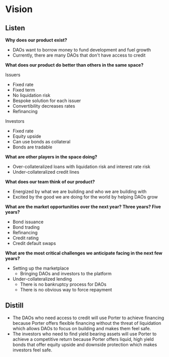 # Vision

## Listen

**Why does our product exist?**

- DAOs want to borrow money to fund development and fuel growth
- Currently, there are many DAOs that don't have access to credit

**What does our product do better than others in the same space?**

Issuers

- Fixed rate
- Fixed term
- No liquidation risk
- Bespoke solution for each issuer
- Convertibility decreases rates
- Refinancing

Investors

- Fixed rate
- Equity upside
- Can use bonds as collateral
- Bonds are tradable

**What are other players in the space doing?**

- Over-collateralized loans with liquidation risk and interest rate risk
- Under-collateralized credit lines

**What does our team think of our product?**

- Energized by what we are building and who we are building with
- Excited by the good we are doing for the world by helping DAOs grow

**What are the market opportunities over the next year? Three years? Five years?**

- Bond issuance
- Bond trading
- Refinancing
- Credit rating
- Credit default swaps

**What are the most critical challenges we anticipate facing in the next few years?**

- Setting up the marketplace
  - Bringing DAOs and investors to the platform
- Under-collateralized lending
  - There is no bankruptcy process for DAOs
  - There is no obvious way to force repayment

## Distill

- The DAOs who need access to credit will use Porter to achieve financing because Porter offers flexible financing without the threat of liquidation which allows DAOs to focus on building and makes them feel safe.
- The investors who need to find yield bearing assets will use Porter to achieve a competitive return because Porter offers liquid, high yield bonds that offer equity upside and downside protection which makes investors feel safe.
